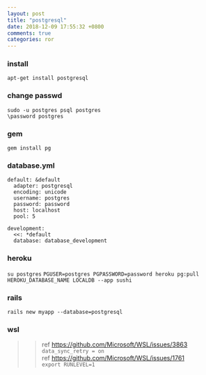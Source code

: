 ```yaml
---
layout: post
title: "postgresql"
date: 2018-12-09 17:55:32 +0800
comments: true
categories: ror
---
```


### install 
`apt-get install postgresql`

### change passwd
`sudo -u postgres psql postgres`  
`\password postgres`  

### gem
`gem install pg`

### database.yml
```
default: &default
  adapter: postgresql
  encoding: unicode
  username: postgres
  password: password
  host: localhost
  pool: 5

development:
  <<: *default
  database: database_development
```

### heroku
`su postgres`
`PGUSER=postgres PGPASSWORD=password heroku pg:pull HEROKU_DATABASE_NAME LOCALDB --app sushi`

### rails
`rails new myapp --database=postgresql`


### wsl
>>ref https://github.com/Microsoft/WSL/issues/3863  
`data_sync_retry = on`  
>>ref https://github.com/Microsoft/WSL/issues/1761  
`export RUNLEVEL=1`  